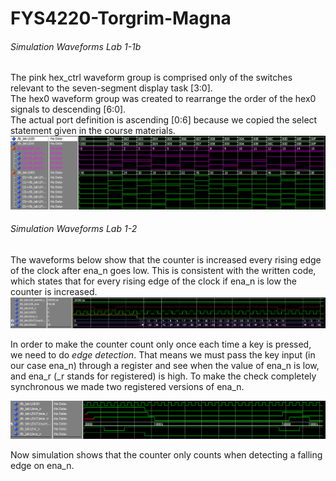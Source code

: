 # FYS4220-Torgrim-Magna
###### Simulation Waveforms Lab 1-1b 
The pink hex_ctrl waveform group is comprised only of the switches relevant to the seven-segment display task [3:0].   
The hex0 waveform group was created to rearrange the order of the hex0 signals to descending [6:0].  
The actual port definition is ascending [0:6] because we copied the select statement given in the course materials.       
![Alt text](/Lab1/screenshots/simulation_lab1_1b.PNG)

###### Simulation Waveforms Lab 1-2 
The waveforms below show that the counter is increased every rising edge of the clock after ena_n goes low. This is consistent with the written code, which states that for every rising edge of the clock if ena_n is low the counter is increased. 
![Alt text](/Lab1/screenshots/simulation_lab1-2.PNG)

In order to make the counter count only once each time a key is pressed, we need to do *edge detection*. That means we must pass the key input (in our case ena_n) through a register and see when the value of ena_n is low, and ena_r (_r stands for registered) is high. To make the check completely synchronous we made two registered versions of ena_n. 

![Alt text](/Lab1/screenshots/simulation_lab1-2_pretty_registers.PNG)

Now simulation shows that the counter only counts when detecting a falling edge on ena_n. 
